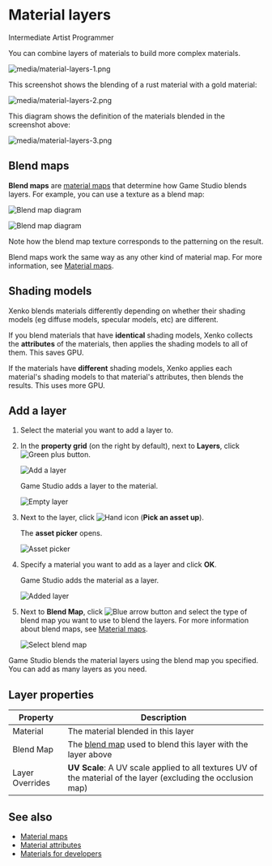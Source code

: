 # Material layers

<span class="label label-doc-level">Intermediate</span>
<span class="label label-doc-audience">Artist</span>
<span class="label label-doc-audience">Programmer</span>

You can combine layers of materials to build more complex materials. 

![media/material-layers-1.png](media/material-layers-1.png)  

This screenshot shows the blending of a rust material with a gold material:

![media/material-layers-2.png](media/material-layers-2.png) 

This diagram shows the definition of the materials blended in the screenshot above:

![media/material-layers-3.png](media/material-layers-3.png)

## Blend maps

**Blend maps** are [material maps](material-maps.md) that determine how Game Studio blends layers. For example, you can use a texture as a blend map:

![Blend map diagram](media/blend-map-diagram.png)

![Blend map diagram](media/blend-map-diagram2.png)

Note how the blend map texture corresponds to the patterning on the result.

Blend maps work the same way as any other kind of material map. For more information, see [Material maps](material-maps.md).

## Shading models

Xenko blends materials differently depending on whether their shading models (eg diffuse models, specular models, etc) are different.

If you blend materials that have **identical** shading models, Xenko collects the **attributes** of the materials, then applies the shading models to all of them. This saves GPU.

If the materials have **different** shading models, Xenko applies each material's shading models to that material's attributes, then blends the results. This uses more GPU.

## Add a layer

1. Select the material you want to add a layer to.

2. In the **property grid** (on the right by default), next to **Layers**, click ![Green plus button](~/manual/game-studio/media/green-plus-icon.png).

    ![Add a layer](media/add-a-layer.png)

    Game Studio adds a layer to the material.

    ![Empty layer](media/empty-layer.png)

3. Next to the layer, click ![Hand icon](~/manual/game-studio/media/hand-icon.png) (**Pick an asset up**).

    The **asset picker** opens.

    ![Asset picker](media/material-asset-picker.png)

4. Specify a material you want to add as a layer and click **OK**.

    Game Studio adds the material as a layer.
    
    ![Added layer](media/added-layer.png)

5. Next to **Blend Map**, click ![Blue arrow button](~/manual/game-studio/media/blue-arrow-icon.png) and select the type of blend map you want to use to blend the layers. For more information about blend maps, see [Material maps](material-maps.md).

    ![Select blend map](media/select-blend-map.png)

Game Studio blends the material layers using the blend map you specified. You can add as many layers as you need.

## Layer properties

| Property        | Description 
| --------------- | --------------- 
| Material        | The material blended in this layer
| Blend Map       | The [blend map](material-maps.md) used to blend this layer with the layer above
| Layer Overrides |  **UV Scale**: A UV scale applied to all textures UV of the material of the layer (excluding the occlusion map)

## See also

* [Material maps](material-maps.md)
* [Material attributes](material-attributes.md)
* [Materials for developers](materials-for-developers.md)